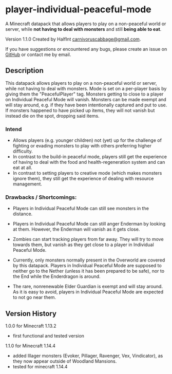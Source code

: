 # player-individual-peaceful-mode
A Minecraft datapack that allows players to play on a non-peaceful world or server, while **not having to deal with monsters** and still **being able to eat**.

Version 1.1.0
Created by HalfInt <carnivoruscabbage@gmail.com>.

If you have suggestions or encountered any bugs, please create an issue on [GitHub](https://github.com/HalfInt/player-individual-peaceful-mode/issues) or contact me by email.

## Description
This datapack allows players to play on a non-peaceful world or server, while not having to deal with monsters. Mode is set on a per-player basis by giving them the "PeacefulPlayer" tag. Monsters getting to close to a player on Individual Peaceful Mode will vanish. Monsters can be made exempt and will stay around, e.g. if they have been intentionally captured and put to use. If monsters happened to have picked up items, they will not vanish but instead die on the spot, dropping said items.

### Intend
- Allows players (e.g. younger children) not (yet) up for the challenge of fighting or evading monsters to play with others preferring higher difficulty.
- In contrast to the build-in peaceful mode, players still get the experience of having to deal with the food and health-regeneration system and can eat at all.
- In contrast to setting players to creative mode (which makes monsters ignore them), they still get the experience of dealing with resource management.

### Drawbacks / Shortcomings:
- Players in Individual Peaceful Mode can still see monsters in the distance.
- Players in Individual Peaceful Mode can still anger Enderman by looking at them. However, the Enderman will vanish as it gets close.
- Zombies can start tracking players from far away. They will try to move towards them, but vanish as they get close to a player in Individual Peaceful Mode.

- Currently, only monsters normally present in the Overworld are covered by this datapack. Players in Individual Peaceful Mode are supposed to neither go to the Nether (unless it has been prepared to be safe), nor to the End while the Enderdragon is around.
- The rare, nonrenewable Elder Guardian is exempt and will stay around. As it is easy to avoid, players in Individual Peaceful Mode are expected to not go near them.

## Version History
1.0.0 for Minecraft 1.13.2
- first functional and tested version

1.1.0 for Minecraft 1.14.4
- added Illager monsters (Evoker, Pillager, Ravenger, Vex, Vindicator), as they now appear outside of Woodland Mansions.
- tested for minecraft 1.14.4
